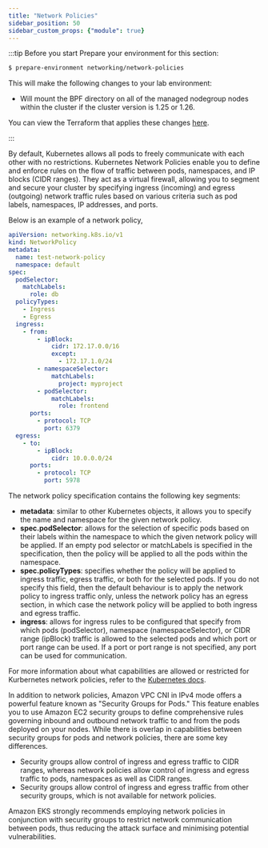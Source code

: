 ```yaml
---
title: "Network Policies"
sidebar_position: 50
sidebar_custom_props: {"module": true}
---
```


:::tip Before you start
Prepare your environment for this section:

```bash wait=30 timeout=300
$ prepare-environment networking/network-policies
```

This will make the following changes to your lab environment:
- Will mount the BPF directory on all of the managed nodegroup nodes within the cluster if the cluster version is 1.25 or 1.26.

You can view the Terraform that applies these changes [here](https://github.com/VAR::MANIFESTS_OWNER/VAR::MANIFESTS_REPOSITORY/tree/VAR::MANIFESTS_REF/manifests/modules/networking/network-policies/.workshop/terraform).

:::

By default, Kubernetes allows all pods to freely communicate with each other with no restrictions. Kubernetes Network Policies enable you to define and enforce rules on the flow of traffic between pods, namespaces, and IP blocks (CIDR ranges). They act as a virtual firewall, allowing you to segment and secure your cluster by specifying ingress (incoming) and egress (outgoing) network traffic rules based on various criteria such as pod labels, namespaces, IP addresses, and ports. 

Below is an example of a network policy,

```yaml
apiVersion: networking.k8s.io/v1
kind: NetworkPolicy
metadata:
  name: test-network-policy
  namespace: default
spec:
  podSelector:
    matchLabels:
      role: db
  policyTypes:
    - Ingress
    - Egress
  ingress:
    - from:
        - ipBlock:
            cidr: 172.17.0.0/16
            except:
              - 172.17.1.0/24
        - namespaceSelector:
            matchLabels:
              project: myproject
        - podSelector:
            matchLabels:
              role: frontend
      ports:
        - protocol: TCP
          port: 6379
  egress:
    - to:
        - ipBlock:
            cidr: 10.0.0.0/24
      ports:
        - protocol: TCP
          port: 5978
```

The network policy specification contains the following key segments:
* **metadata**: similar to other Kubernetes objects, it allows you to specify the name and namespace for the given network policy.
* **spec.podSelector**: allows for the selection of specific pods based on their labels within the namespace to which the given network policy will be applied. If an empty pod selector or matchLabels is specified in the specification, then the policy will be applied to all the pods within the namespace.
* **spec.policyTypes**: specifies whether the policy will be applied to ingress traffic, egress traffic, or both for the selected pods. If you do not specify this field, then the default behaviour is to apply the network policy to ingress traffic only, unless the network policy has an egress section, in which case the network policy will be applied to both ingress and egress traffic.
* **ingress**: allows for ingress rules to be configured that specify from which pods (podSelector), namespace (namespaceSelector), or CIDR range (ipBlock) traffic is allowed to the selected pods and  which port or port range can be used. If a port or port range is not specified, any port can be used for communication.

For more information about what capabilities are allowed or restricted for Kurbernetes network policies, refer to the [Kubernetes docs](https://kubernetes.io/docs/concepts/services-networking/network-policies/).

In addition to network policies, Amazon VPC CNI in IPv4 mode offers a powerful feature known as "Security Groups for Pods." This feature enables you to use Amazon EC2 security groups to define comprehensive rules governing inbound and outbound network traffic to and from the pods deployed on your nodes. While there is overlap in capabilities between security groups for pods and network policies, there are some key differences.
* Security groups allow control of ingress and egress traffic to CIDR ranges, whereas network policies allow control of ingress and egress traffic to pods, namespaces as well as CIDR ranges.
* Security groups allow control of ingress and egress traffic from other security groups, which is not available for network policies.

Amazon EKS strongly recommends employing network policies in conjunction with security groups to restrict network communication between pods, thus reducing the attack surface and minimising potential vulnerabilities.